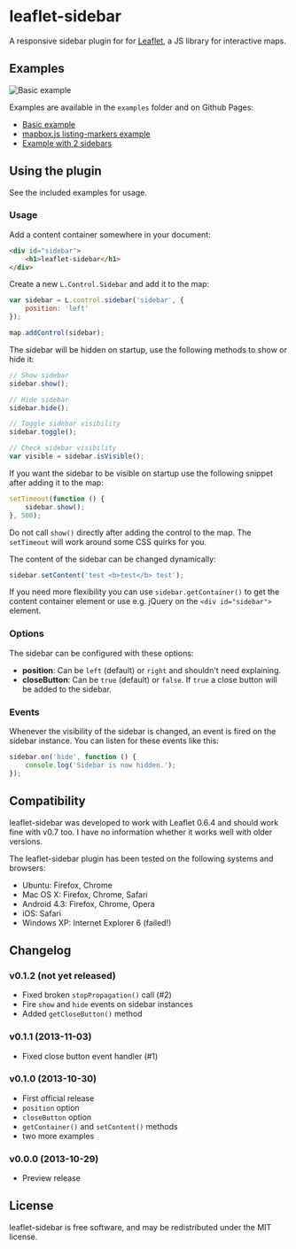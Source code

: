 # leaflet-sidebar

A responsive sidebar plugin for for [Leaflet](http://leafletjs.com/), a JS library for interactive maps.


## Examples

![Basic example](http://turbo87.github.io/leaflet-sidebar/leaflet-sidebar.gif)

Examples are available in the `examples` folder and on Github Pages:

* [Basic example](http://turbo87.github.io/leaflet-sidebar/examples/)
* [mapbox.js listing-markers example](http://turbo87.github.io/leaflet-sidebar/examples/listing-markers.html)
* [Example with 2 sidebars](http://turbo87.github.io/leaflet-sidebar/examples/two-sidebars.html)


## Using the plugin

See the included examples for usage.


### Usage

Add a content container somewhere in your document:

~~~~html
<div id="sidebar">
    <h1>leaflet-sidebar</h1>
</div>
~~~~

Create a new `L.Control.Sidebar` and add it to the map:

~~~~javascript
var sidebar = L.control.sidebar('sidebar', {
    position: 'left'
});

map.addControl(sidebar);
~~~~

The sidebar will be hidden on startup, use the following methods to show or hide it:

~~~~javascript
// Show sidebar
sidebar.show();

// Hide sidebar
sidebar.hide();

// Toggle sidebar visibility
sidebar.toggle();

// Check sidebar visibility
var visible = sidebar.isVisible();
~~~~

If you want the sidebar to be visible on startup use the following snippet after adding it to the map:

~~~~javascript
setTimeout(function () {
    sidebar.show();
}, 500);
~~~~

Do not call `show()` directly after adding the control to the map. The `setTimeout` will work around some CSS quirks for you.

The content of the sidebar can be changed dynamically:

~~~~javascript
sidebar.setContent('test <b>test</b> test');
~~~~

If you need more flexibility you can use `sidebar.getContainer()` to get the content container element or use e.g. jQuery on the `<div id="sidebar">` element.


### Options

The sidebar can be configured with these options:

- **position**: Can be `left` (default) or `right` and shouldn't need explaining.
- **closeButton**: Can be `true` (default) or `false`. If `true` a close button will be added to the sidebar.


### Events

Whenever the visibility of the sidebar is changed, an event is fired on the sidebar instance. You can listen for these events like this:

~~~~javascript
sidebar.on('hide', function () {
    console.log('Sidebar is now hidden.');
});
~~~~


## Compatibility

leaflet-sidebar was developed to work with Leaflet 0.6.4 and should work fine
with v0.7 too. I have no information whether it works well with older versions.

The leaflet-sidebar plugin has been tested on the following systems and browsers:

- Ubuntu: Firefox, Chrome
- Mac OS X: Firefox, Chrome, Safari
- Android 4.3: Firefox, Chrome, Opera
- iOS: Safari
- Windows XP: Internet Explorer 6 (failed!)


## Changelog

### v0.1.2 (not yet released)

- Fixed broken `stopPropagation()` call (#2)
- Fire `show` and `hide` events on sidebar instances
- Added `getCloseButton()` method


### v0.1.1 (2013-11-03)

- Fixed close button event handler (#1)


### v0.1.0 (2013-10-30)

- First official release
- `position` option
- `closeButton` option
- `getContainer()` and `setContent()` methods
- two more examples


### v0.0.0 (2013-10-29)

- Preview release


## License

leaflet-sidebar is free software, and may be redistributed under the MIT license.
